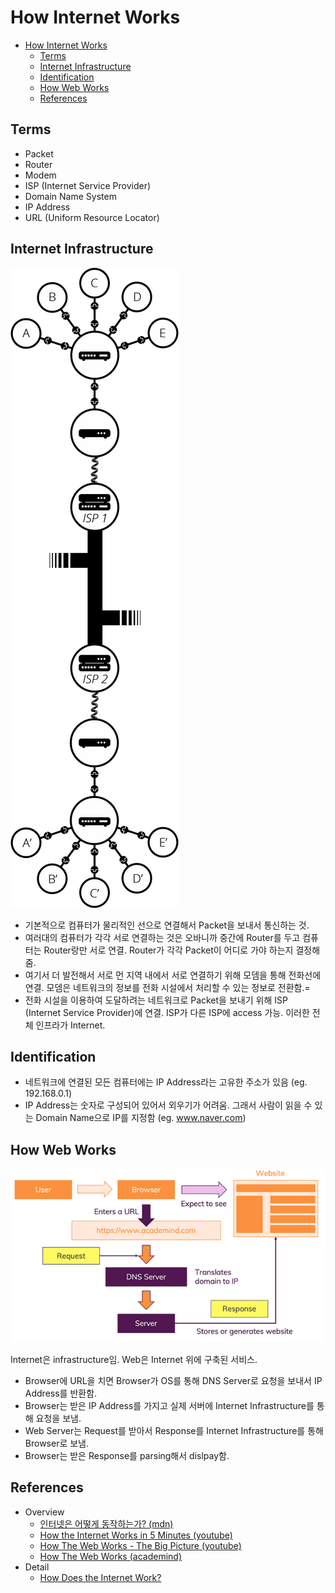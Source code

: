 # How Internet Works

- [How Internet Works](#how-internet-works)
  - [Terms](#terms)
  - [Internet Infrastructure](#internet-infrastructure)
  - [Identification](#identification)
  - [How Web Works](#how-web-works)
  - [References](#references)

## Terms

- Packet
- Router
- Modem
- ISP (Internet Service Provider)
- Domain Name System
- IP Address
- URL (Uniform Resource Locator)

## Internet Infrastructure

![how-internet-works-infrastructure](./img/how-internet-works-infrastructure.png)

- 기본적으로 컴퓨터가 물리적인 선으로 연결해서 Packet을 보내서 통신하는 것.
- 여러대의 컴퓨터가 각각 서로 연결하는 것은 오바니까 중간에 Router를 두고 컴퓨터는 Router랑만 서로 연결. Router가 각각 Packet이 어디로 가야 하는지 결정해줌.
- 여기서 더 발전해서 서로 먼 지역 내에서 서로 연결하기 위해 모뎀을 통해 전화선에 연결. 모뎀은 네트워크의 정보를 전화 시설에서 처리할 수 있는 정보로 전환함.=
- 전화 시설을 이용하여 도달하려는 네트워크로 Packet을 보내기 위해 ISP (Internet Service Provider)에 연결. ISP가 다른 ISP에 access 가능. 이러한 전체 인프라가 Internet.

## Identification

- 네트워크에 연결된 모든 컴퓨터에는 IP Address라는 고유한 주소가 있음 (eg. 192.168.0.1)
- IP Address는 숫자로 구성되어 있어서 외우기가 어려움. 그래서 사람이 읽을 수 있는 Domain Name으로 IP를 지정함 (eg. www.naver.com)

## How Web Works

![how-internet-works-web](./img/how-internet-works-web.png)

Internet은 infrastructure임. Web은 Internet 위에 구축된 서비스.

- Browser에 URL을 치면 Browser가 OS를 통해 DNS Server로 요청을 보내서 IP Address를 반환함.
- Browser는 받은 IP Address를 가지고 실제 서버에 Internet Infrastructure를 통해 요청을 보냄.
- Web Server는 Request를 받아서 Response를 Internet Infrastructure를 통해 Browser로 보냄.
- Browser는 받은 Response를 parsing해서 dislpay함.

## References

- Overview
  - [인터넷은 어떻게 동작하는가? (mdn)](https://developer.mozilla.org/ko/docs/Learn/Common_questions/How_does_the_Internet_work)
  - [How the Internet Works in 5 Minutes (youtube)](https://www.youtube.com/watch?v=7_LPdttKXPc)
  - [How The Web Works - The Big Picture (youtube)](https://www.youtube.com/watch?v=hJHvdBlSxug)
  - [How The Web Works (academind)](https://academind.com/tutorials/how-the-web-works)
- Detail
  - [How Does the Internet Work?](http://www.theshulers.com/whitepapers/internet_whitepaper/index.html)